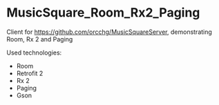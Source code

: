 # MusicSquare_Room_Rx2_Paging
Client for https://github.com/orcchg/MusicSquareServer, demonstrating Room, Rx 2 and Paging

Used technologies:

- Room
- Retrofit 2
- Rx 2
- Paging
- Gson
